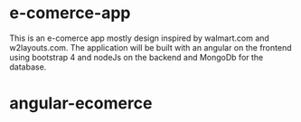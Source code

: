 # e-comerce-app
This is an e-comerce app mostly design inspired by walmart.com and w2layouts.com. The application will be built with an angular on the frontend using bootstrap 4 and nodeJs on the backend and MongoDb for the database.

# angular-ecomerce
